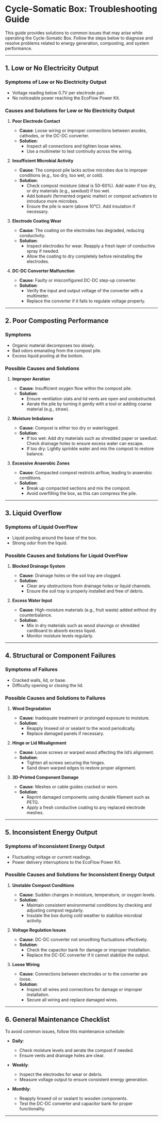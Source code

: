 # **Cycle-Somatic Box: Troubleshooting Guide**

This guide provides solutions to common issues that may arise while operating the Cycle-Somatic Box. Follow the steps below to diagnose and resolve problems related to energy generation, composting, and system performance.

---

## **1. Low or No Electricity Output**

### **Symptoms of Low or No Electricity Output**

- Voltage reading below 0.7V per electrode pair.
- No noticeable power reaching the EcoFlow Power Kit.

### **Causes and Solutions for Low or No Electricity Output**

1. **Poor Electrode Contact**
   - **Cause**: Loose wiring or improper connections between anodes, cathodes, or the DC-DC converter.
   - **Solution**:
     - Inspect all connections and tighten loose wires.
     - Use a multimeter to test continuity across the wiring.

2. **Insufficient Microbial Activity**
   - **Cause**: The compost pile lacks active microbes due to improper conditions (e.g., too dry, too wet, or cold).
   - **Solution**:
     - Check compost moisture (ideal is 50-60%). Add water if too dry, or dry materials (e.g., sawdust) if too wet.
     - Add bokashi (fermented organic matter) or compost activators to introduce more microbes.
     - Ensure the pile is warm (above 10°C). Add insulation if necessary.

3. **Electrode Coating Wear**
   - **Cause**: The coating on the electrodes has degraded, reducing conductivity.
   - **Solution**:
     - Inspect electrodes for wear. Reapply a fresh layer of conductive spray if needed.
     - Allow the coating to dry completely before reinstalling the electrodes.

4. **DC-DC Converter Malfunction**
   - **Cause**: Faulty or misconfigured DC-DC step-up converter.
   - **Solution**:
     - Verify the input and output voltage of the converter with a multimeter.
     - Replace the converter if it fails to regulate voltage properly.

---

## **2. Poor Composting Performance**

### **Symptoms**

- Organic material decomposes too slowly.
- Bad odors emanating from the compost pile.
- Excess liquid pooling at the bottom.

### **Possible Causes and Solutions**

1. **Improper Aeration**
   - **Cause**: Insufficient oxygen flow within the compost pile.
   - **Solution**:
     - Ensure ventilation slats and lid vents are open and unobstructed.
     - Aerate the pile by turning it gently with a tool or adding coarse material (e.g., straw).

2. **Moisture Imbalance**
   - **Cause**: Compost is either too dry or waterlogged.
   - **Solution**:
     - If too wet: Add dry materials such as shredded paper or sawdust. Check drainage holes to ensure excess water can escape.
     - If too dry: Lightly sprinkle water and mix the compost to restore balance.

3. **Excessive Anaerobic Zones**
   - **Cause**: Compacted compost restricts airflow, leading to anaerobic conditions.
   - **Solution**:
     - Break up compacted sections and mix the compost.
     - Avoid overfilling the box, as this can compress the pile.

---

## **3. Liquid Overflow**

### **Symptoms of Liquid OverFlow**

- Liquid pooling around the base of the box.
- Strong odor from the liquid.

### **Possible Causes and Solutions for Liquid OverFlow**

1. **Blocked Drainage System**
   - **Cause**: Drainage holes or the soil tray are clogged.
   - **Solution**:
     - Clear any obstructions from drainage holes or liquid channels.
     - Ensure the soil tray is properly installed and free of debris.

2. **Excess Water Input**
   - **Cause**: High-moisture materials (e.g., fruit waste) added without dry counterbalance.
   - **Solution**:
     - Mix in dry materials such as wood shavings or shredded cardboard to absorb excess liquid.
     - Monitor moisture levels regularly.

---

## **4. Structural or Component Failures**

### **Symptoms of Failures**

- Cracked walls, lid, or base.
- Difficulty opening or closing the lid.

### **Possible Causes and Solutions to Failures**

1. **Wood Degradation**
   - **Cause**: Inadequate treatment or prolonged exposure to moisture.
   - **Solution**:
     - Reapply linseed oil or sealant to the wood periodically.
     - Replace damaged panels if necessary.

2. **Hinge or Lid Misalignment**
   - **Cause**: Loose screws or warped wood affecting the lid’s alignment.
   - **Solution**:
     - Tighten all screws securing the hinges.
     - Sand down warped edges to restore proper alignment.

3. **3D-Printed Component Damage**
   - **Cause**: Meshes or cable guides cracked or worn.
   - **Solution**:
     - Reprint damaged components using durable filament such as PETG.
     - Apply a fresh conductive coating to any replaced electrode meshes.

---

## **5. Inconsistent Energy Output**

### **Symptoms of Inconsistent Energy Output**

- Fluctuating voltage or current readings.
- Power delivery interruptions to the EcoFlow Power Kit.

### **Possible Causes and Solutions for Inconsistent Energy Output**

1. **Unstable Compost Conditions**
   - **Cause**: Sudden changes in moisture, temperature, or oxygen levels.
   - **Solution**:
     - Maintain consistent environmental conditions by checking and adjusting compost regularly.
     - Insulate the box during cold weather to stabilize microbial activity.

2. **Voltage Regulation Issues**
   - **Cause**: DC-DC converter not smoothing fluctuations effectively.
   - **Solution**:
     - Check the capacitor bank for damage or improper installation.
     - Replace the DC-DC converter if it cannot stabilize the output.

3. **Loose Wiring**
   - **Cause**: Connections between electrodes or to the converter are loose.
   - **Solution**:
     - Inspect all wires and connections for damage or improper installation.
     - Secure all wiring and replace damaged wires.

---

## **6. General Maintenance Checklist**

To avoid common issues, follow this maintenance schedule:

- **Daily**:
  - Check moisture levels and aerate the compost if needed.
  - Ensure vents and drainage holes are clear.

- **Weekly**:
  - Inspect the electrodes for wear or debris.
  - Measure voltage output to ensure consistent energy generation.

- **Monthly**:
  - Reapply linseed oil or sealant to wooden components.
  - Test the DC-DC converter and capacitor bank for proper functionality.

---
